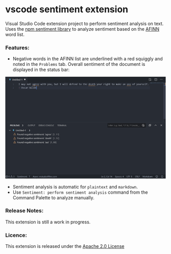 # vscode sentiment extension

Visual Studio Code extension project to perform sentiment analysis on text. Uses the [npm sentiment library](https://www.npmjs.com/package/sentiment) to analyze sentiment based on the [AFINN](http://www2.imm.dtu.dk/pubdb/views/edoc_download.php/6006/pdf/imm6006.pdf) word list.


### Features:

- Negative words in the AFINN list are underlined with a red squiggly and noted in the `Problems` tab. Overall sentiment of the document is displayed in the status bar:

![Overview](./resources/marketplace/vscode-sentiment-feature.PNG)

- Sentiment analysis is automatic for `plaintext` and `markdown`. 
- Use `Sentiment: perform sentiment analysis` command from the Command Palette to analyze manually.

### Release Notes:

This extension is still a work in progress.

### Licence:

This extension is released under the [Apache 2.0 License](https://www.apache.org/licenses/LICENSE-2.0)